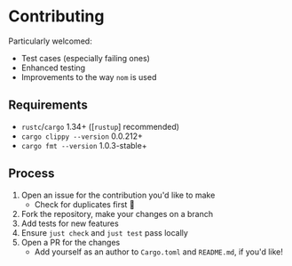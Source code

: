 # Contributing

Particularly welcomed:

* Test cases (especially failing ones)
* Enhanced testing
* Improvements to the way `nom` is used

## Requirements

* `rustc`/`cargo` 1.34+ ([`rustup`] recommended)
* `cargo clippy --version` 0.0.212+
* `cargo fmt --version` 1.0.3-stable+

## Process

1. Open an issue for the contribution you'd like to make
    * Check for duplicates first :slightly_smiling_face:
1. Fork the repository, make your changes on a branch
1. Add tests for new features
1. Ensure `just check` and `just test` pass locally
1. Open a PR for the changes
    * Add yourself as an author to `Cargo.toml` and `README.md`, if you'd like!

[rustup]: https://rustup.rs/
